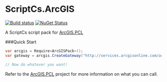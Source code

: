 ScriptCs.ArcGIS
===============

[![Build status](https://ci.appveyor.com/api/projects/status/8x5it4k9oducbm7i)](https://ci.appveyor.com/project/davetimmins/scriptcs-arcgis)  [![NuGet Status](http://img.shields.io/nuget/v/ScriptCs.ArcGIS.svg?style=flat)](https://www.nuget.org/packages/ScriptCs.ArcGIS/)

A ScriptCs script pack for [ArcGIS.PCL](https://github.com/davetimmins/ArcGIS.PCL)

###Quick Start

```csharp
var arcgis = Require<ArcGISPack>();
var gateway = arcgis.CreateGateway("http://services.arcgisonline.com/arcgis");

// Now do whatever you want!
```

Refer to the [ArcGIS.PCL](https://github.com/davetimmins/ArcGIS.PCL) project for more information on what you can call.

